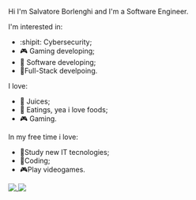 Hi I'm Salvatore Borlenghi and I'm a Software Engineer.

I'm interested in:
- :shipit: Cybersecurity;
- 🎮 Gaming developing;
- 🐊 Software developing;
- 🧳Full-Stack develpoing.

I love:
- 🍊 Juices;
- 🍕 Eatings, yea i love foods;
- 🎮 Gaming.

In my free time i love:
- 📗Study new IT tecnologies;
- 🧁Coding;
- 🎮Play videogames.

<a href="https://github.com/sborlenghi">
 <img align="top" src="https://github-readme-stats.vercel.app/api?username=sborlenghi&show_icons=true&theme=radical"/>
</a>
<a href="https://github.com/sborlenghi">
 <img align="top" src="https://github-readme-stats.vercel.app/api/top-langs/?username=sborlenghi&layout=compact&theme=radical&repo=github-readme-stats"/>
</a>
